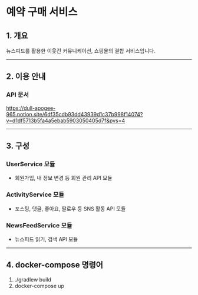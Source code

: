 # 예약 구매 서비스

## 1. 개요
뉴스피드를 활용한 이웃간 커뮤니케이션, 쇼핑몰의 결합 서비스입니다.
<hr>

## 2. 이용 안내
### API 문서
https://dull-apogee-965.notion.site/6df35cdb93dd43939d1c37b998f14074?v=d1df5713b5fa4a5ebab5903050405d7f&pvs=4
<hr>

## 3. 구성
### UserService 모듈
- 회원가입, 내 정보 변경 등 회원 관리 API 모듈
### ActivityService 모듈
- 포스팅, 댓글, 좋아요, 팔로우 등 SNS 활동 API 모듈
### NewsFeedService 모듈
- 뉴스피드 읽기, 검색 API 모듈
<hr>

## 4. docker-compose 명령어
1. ./gradlew build
2. docker-compose up

<br>
